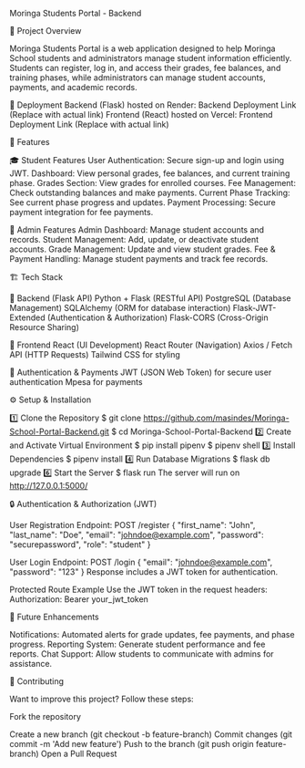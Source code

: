 Moringa Students Portal - Backend

🚀 Project Overview

Moringa Students Portal is a web application designed to help Moringa School students and administrators manage student information efficiently. Students can register, log in, and access their grades, fee balances, and training phases, while administrators can manage student accounts, payments, and academic records.

🔗 Deployment
Backend (Flask) hosted on Render: Backend Deployment Link (Replace with actual link)
Frontend (React) hosted on Vercel: Frontend Deployment Link (Replace with actual link)


📌 Features

🎓 Student Features
User Authentication: Secure sign-up and login using JWT.
Dashboard: View personal grades, fee balances, and current training phase.
Grades Section: View grades for enrolled courses.
Fee Management: Check outstanding balances and make payments.
Current Phase Tracking: See current phase progress and updates.
Payment Processing: Secure payment integration for fee payments.

🔧 Admin Features
Admin Dashboard: Manage student accounts and records.
Student Management: Add, update, or deactivate student accounts.
Grade Management: Update and view student grades.
Fee & Payment Handling: Manage student payments and track fee records.


🏗 Tech Stack

🔹 Backend (Flask API)
Python + Flask (RESTful API)
PostgreSQL (Database Management)
SQLAlchemy (ORM for database interaction)
Flask-JWT-Extended (Authentication & Authorization)
Flask-CORS (Cross-Origin Resource Sharing)

🔹 Frontend
React (UI Development)
React Router (Navigation)
Axios / Fetch API (HTTP Requests)
Tailwind CSS for styling

🔹 Authentication & Payments
JWT (JSON Web Token) for secure user authentication
Mpesa for payments


⚙️ Setup & Installation

1️⃣ Clone the Repository
$ git clone https://github.com/masindes/Moringa-School-Portal-Backend.git
$ cd Moringa-School-Portal-Backend
2️⃣ Create and Activate Virtual Environment
$ pip install pipenv
$ pipenv shell
3️⃣ Install Dependencies
$ pipenv install
4️⃣  Run Database Migrations
$ flask db upgrade
6️⃣ Start the Server
$ flask run
The server will run on http://127.0.0.1:5000/


🔒 Authentication & Authorization (JWT)

User Registration
Endpoint: POST /register
{
  "first_name": "John",
  "last_name": "Doe",
  "email": "johndoe@example.com",
  "password": "securepassword",
  "role": "student"
}

User Login
Endpoint: POST /login
{
  "email": "johndoe@example.com",
  "password": "123"
}
Response includes a JWT token for authentication.

Protected Route Example
Use the JWT token in the request headers:
Authorization: Bearer your_jwt_token


🎯 Future Enhancements

Notifications: Automated alerts for grade updates, fee payments, and phase progress.
Reporting System: Generate student performance and fee reports.
Chat Support: Allow students to communicate with admins for assistance.


🤝 Contributing

Want to improve this project? Follow these steps:

Fork the repository

Create a new branch (git checkout -b feature-branch)
Commit changes (git commit -m 'Add new feature')
Push to the branch (git push origin feature-branch)
Open a Pull Request